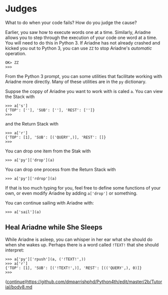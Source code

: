 # Judges

What to do when your code fails? How do you judge the cause?

Earlier, you saw how to execute words one at a time.
Similarly, Ariadne allows you to step through the execution of your code one word at a time.
You will need to do this in Python 3.
If Ariadne has not already crashed and kicked you out to Python 3, you can use `ZZ` to stop Ariadne's _automatic_ operation.

    OK> ZZ
    >>>
   
From the Python 3 prompt, you can some utilities that facilitate working with Ariadne more directly.
Many of these utilities are in the `py` dictionary.

Suppse the coppy of Ariadne you want to work with is caled `a`.
You can view the Stack with

    >>> a['s']
    {'TOP': [''], 'SUB': [''], 'REST': ['']}
    >>>
    
and the Return Stack with
    
    >>> a['r']
    {'TOP': [1], 'SUB': [('QUERY',)], 'REST': []}
    >>>
    
You can drop one item from the Stak with

    >>> a['py']['drop'](a)
    
You can drop one process from the Return Stack with

    >>> a['py']['rdrop'](a)
    
If that is too much typing for you, feel free to define some functions of your own, or even modify Ariadne by adding `a['drop']` or something.

You can continue sailing with Ariadne with:

    >>> a['sail'](a)

## Heal Ariadne while She Sleeps

While Ariadne is asleep, you can whisper in her ear what she should do when she wakes up.
Perhaps there is a word called `!TEXT!` that she should interpret:

    >>> a['py']['rpush'](a, ('!TEXT!',))
    >>> a['r']
    {'TOP': [1], 'SUB': [('!TEXT!',)], 'REST': [(('QUERY',), 0)]}
    >>>

([continue]())https://github.com/dmparrishphd/Python4th/edit/master/2b/Tutorial/body8.md
